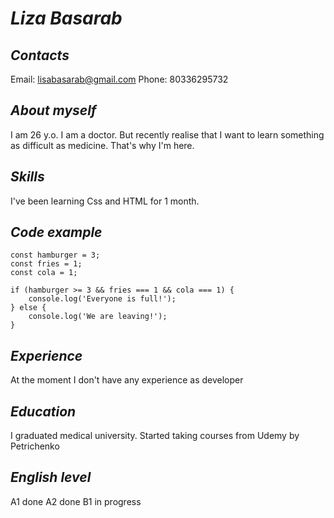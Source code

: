 # ***Liza Basarab***


## *Contacts*
Email: lisabasarab@gmail.com
Phone: 80336295732

## *About myself*
I am 26 y.o. I am a doctor. But recently realise that I want to learn something as difficult as medicine. That's why I'm here. 

## *Skills*
I've been learning Css and HTML for 1 month.

## *Code example*

``` 
const hamburger = 3;
const fries = 1;
const cola = 1;

if (hamburger >= 3 && fries === 1 && cola === 1) {
    console.log('Everyone is full!');
} else {
    console.log('We are leaving!');
} 
```

## *Experience*
At the moment I don't have any experience as developer

## *Education*
I graduated medical university.
Started taking courses from Udemy by Petrichenko

## *English level*
A1 done
A2 done
B1 in progress  
